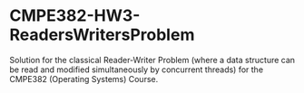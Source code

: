 # CMPE382-HW3-ReadersWritersProblem
Solution for the classical Reader-Writer Problem (where a data structure can be read and modified simultaneously by concurrent threads) for the CMPE382 (Operating Systems) Course. 
